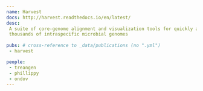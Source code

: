 ```yaml
---
name: Harvest
docs: http://harvest.readthedocs.io/en/latest/
desc:
 A suite of core-genome alignment and visualization tools for quickly analyzing
 thousands of intraspecific microbial genomes
 
pubs: # cross-reference to _data/publications (no ".yml")
 - harvest

people:
 - treangen
 - phillippy
 - ondov
---
```

